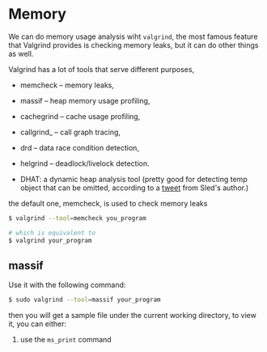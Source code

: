 # Memory

We can do memory usage analysis wiht `valgrind`, the most famous feature that 
Valgrind provides is checking memory leaks, but it can do other things as well.

Valgrind has a lot of tools that serve different purposes, 

* memcheck – memory leaks,

* massif – heap memory usage profiling,

* cachegrind – cache usage profiling,

* callgrind_ – call graph tracing,

* drd – data race condition detection,

* helgrind – deadlock/livelock detection.

* DHAT: a dynamic heap analysis tool (pretty good for detecting temp object that can be omitted, according to a [tweet][tweet_url] from Sled's author.)

  [tweet_url]: https://x.com/sadisticsystems/status/1230402417856073729

the default one, memcheck, is used to check memory leaks

```sh
$ valgrind --tool=memcheck you_program

# which is equivalent to 
$ valgrind your_program
```

## massif

Use it with the following command:

```sh
$ sudo valgrind --tool=massif your_program
```

then you will get a sample file under the current working directory, to view it, you can either:

1. use the `ms_print` command

2. or a GUI app made by KDE Massif-Visualizer


# Time

`perf` can do this, JetBrains IDE has it integrated, you can click the `profile`
button to do it.

